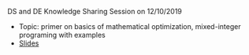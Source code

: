 DS and DE Knowledge Sharing Session on 12/10/2019
- Topic: primer on basics of mathematical optimization, mixed-integer programing with examples
- [Slides](math_opt_slides.pdf)
